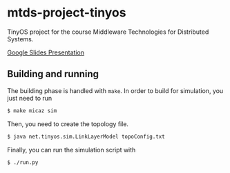 # mtds-project-tinyos

TinyOS project for the course Middleware Technologies for Distributed Systems.

[Google Slides Presentation](https://docs.google.com/presentation/d/1KVcJqCcBrXF9TBU3N06HP5tawZ7fzjF7P6f2bDFZ1UI/edit?usp=sharing)

## Building and running

The building phase is handled with `make`. In order to build for simulation, you just need to run

```bash
$ make micaz sim
```

Then, you need to create the topology file.

```bash
$ java net.tinyos.sim.LinkLayerModel topoConfig.txt
```

Finally, you can run the simulation script with

```bash
$ ./run.py
```
